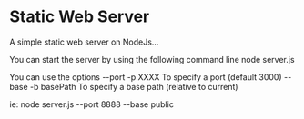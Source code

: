 # Static Web Server
A simple static web server on NodeJs...

You can start the server by using the following command line node server.js

You can use the options
--port -p XXXX To specify a port (default 3000)
--base -b basePath To specify a base path (relative to current)

ie: node server.js --port 8888 --base public
